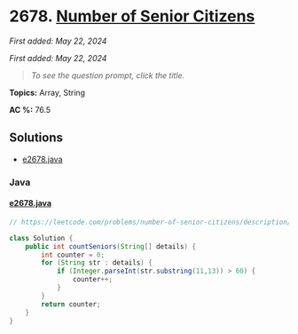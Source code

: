# 2678. [Number of Senior Citizens](<https://leetcode.com/problems/number-of-senior-citizens>)

*First added: May 22, 2024*

*First added: May 22, 2024*


> *To see the question prompt, click the title.*

**Topics:** Array, String

**AC %:** 76.5


## Solutions

- [e2678.java](<../my-submissions/e2678.java>)
### Java
#### [e2678.java](<../my-submissions/e2678.java>)
```Java
// https://leetcode.com/problems/number-of-senior-citizens/description/

class Solution {
    public int countSeniors(String[] details) {
        int counter = 0;
        for (String str : details) {
            if (Integer.parseInt(str.substring(11,13)) > 60) {
                counter++;
            }
        }
        return counter;
    }
}
```

